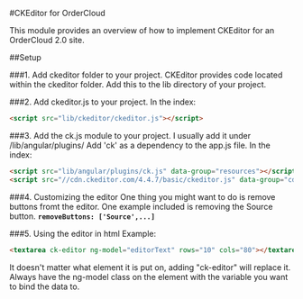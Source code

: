 #CKEditor for OrderCloud

This module provides an overview of how to implement CKEditor for an OrderCloud 2.0 site.

##Setup

###1. Add ckeditor folder to your project.
CKEditor provides code located within the ckeditor folder.
Add this to the lib directory of your project.

###2. Add ckeditor.js to your project.
In the index:
```html
<script src="lib/ckeditor/ckeditor.js"></script>
```

###3. Add the ck.js module to your project.
I usually add it under /lib/angular/plugins/
Add 'ck' as a dependency to the app.js file.
In the index:
```html
<script src="lib/angular/plugins/ck.js" data-group="resources"></script>
<script src="//cdn.ckeditor.com/4.4.7/basic/ckeditor.js" data-group="cdn"></script>
```

###4. Customizing the editor
One thing you might want to do is remove buttons fromt the editor. One example included is removing the Source button.
**`removeButtons: ['Source',...]`**

###5. Using the editor in html
Example:
```html
<textarea ck-editor ng-model="editorText" rows="10" cols="80"></textarea>
```
It doesn't matter what element it is put on, adding "ck-editor" will replace it. Always have the ng-model class on the element with the variable you want to bind the data to.

